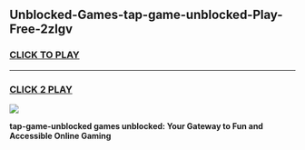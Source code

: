 
## Unblocked-Games-tap-game-unblocked-Play-Free-2zlgv
<h3>
<a href="https://premium76.site?title=tap-game-unblocked&ref=18A1">CLICK TO PLAY</a></h3>
<hr>

<h3>
<a href="https://premium76.site?title=tap-game-unblocked&ref=18A1">CLICK 2 PLAY</a>
  
</h3>

<a href="https://premium76.site?title=tap-game-unblocked&ref=18A1"><img src="https://clearcache.store/games.png"></a>


**tap-game-unblocked games unblocked: Your Gateway to Fun and Accessible Online Gaming**
